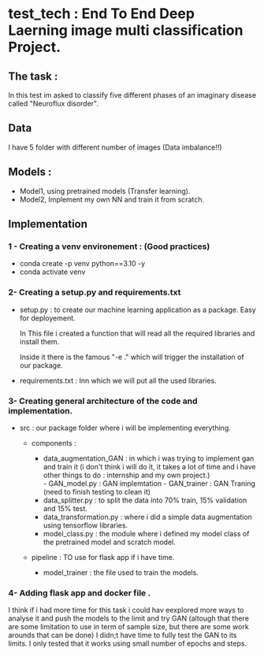 # test_tech : End To End Deep Laerning image multi classification Project.

## The task :

In this test im asked to classify five different phases of an imaginary disease called "Neuroflux disorder".

## Data

I have 5 folder with different number of images (Data imbalance!!)

## Models :

- Model1, using pretrained models (Transfer learning).
- Model2, Implement my own NN and train it from scratch.

## Implementation

### 1 - Creating a venv environement : (Good practices)

- conda create -p venv python==3.10 -y
- conda activate venv

### 2- Creating a setup.py and requirements.txt

- setup.py : to create our machine learning application as a package. Easy for deployement.

  In This file i created a function that will read all the required libraries and install them.

  Inside it there is the famous "-e ." which will trigger the installation of our package.
- requirements.txt : Inn which we will put all the used libraries.

### 3- Creating general architecture of the code and implementation.
  - src : our package folder where i will be implementing everything.
    - components : 
        - data_augmentation_GAN : in which i was trying to implement gan and train it (i don't think i will do it, it takes a lot of time and i have other things to do : internship and my own project.)       
                - GAN_model.py : GAN implemtation
                - GAN_trainer : GAN Traning (need to finish testing to clean it)
        - data_splitter.py : to split the data into 70% train, 15% validation and 15% test.
        - data_transformation.py : where i did a simple data augmentation using tensorflow libraries.
        - model_class.py : the module where i defined my model class of the pretrained model and scratch model.
        
    - pipeline : TO use for flask app if i have time.
    
   
        - model_trainer : the file used to train the models.
        
### 4- Adding flask app and docker file .


I think if i had more time for this task i could hav eexplored more ways to analyse it and push the models to the limit and try GAN (altough that there are some limitation to use in term of sample size, but there are some work arounds that can be done) 
I didn;t have time to fully test the GAN to its limits. I only tested that it works using small number of epochs and steps.
